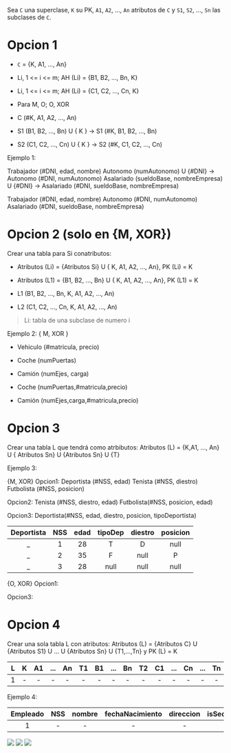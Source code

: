 Sea `C` una superclase, `K` su PK, `A1`, `A2`, ..., `An` atributos de `C` y `S1`, `S2`, ..., `Sn` las subclases de `C`.

# Opcion 1
- `C` = {K, A1, ..., An}
- Li, 1 <= i <= m; AH (Li)  = {B1, B2, ..., Bn, K}
- Li, 1 <= i <= m; AH (Li)  = {C1, C2, ..., Cn, K}
- Para M, O; O, XOR

- C (#K, A1, A2, ..., An)
- S1 (B1, B2, ..., Bn) U { K } -> S1 (#K, B1, B2, ..., Bn)
- S2 (C1, C2, ..., Cn) U { K } -> S2 (#K, C1, C2, ..., Cn)


Ejemplo 1:

Trabajador (#DNI, edad, nombre)
Autonomo (numAutonomo) U {#DNI} -> Autonomo (#DNI, numAutonomo)
Asalariado (sueldoBase, nombreEmpresa) U {#DNI}  -> Asalariado (#DNI, sueldoBase, nombreEmpresa)

Trabajador (#DNI, edad, nombre)
Autonomo (#DNI, numAutonomo)
Asalariado (#DNI, sueldoBase, nombreEmpresa)

# Opcion 2 (solo en {M, XOR})
Crear una tabla para Si conatributos:
- Atributos (Li) = {Atributos Si} U { K, A1, A2, ..., An}, PK (Li) = K
- Atributos (L1) = {B1, B2, ..., Bn} U { K, A1, A2, ..., An}, PK (L1) = K

- L1 (B1, B2, ..., Bn, K, A1, A2, ..., An)
- L2 (C1, C2, ..., Cn, K, A1, A2, ..., An)


> Li: tabla de una subclase de numero i

Ejemplo 2:
{ M, XOR }
- Vehiculo (#matricula, precio)
- Coche (numPuertas)
- Camión (numEjes, carga)

- Coche (numPuertas,#matricula,precio)
- Camión (numEjes,carga,#matricula,precio)

# Opcion 3
Crear una tabla L que tendrá como atrbibutos:
Atributos (L)  = {K,A1, ..., An} U { Atributos Sn} U {Atributos Sn} U {T}

Ejemplo 3:

{M, XOR}
Opcion1:
Deportista (#NSS, edad)
Tenista (#NSS, diestro)
Futbolista (#NSS, posicion)

Opcion2:
Tenista (#NSS, diestro, edad)
Futbolista(#NSS, posicion, edad)

Opcion3:
Deportista(#NSS, edad, diestro, posicion, tipoDeportista)

Deportista | NSS | edad | tipoDep | diestro | posicion
:--: | :--: | :--: | :--: | :--: | :--: 
_ | 1 | 28 | T | D | null
_ | 2 | 35 | F | null | P
_ | 3 | 28 | null | null | null

{O, XOR}
Opcion1:



Opcion3:

# Opcion 4
Crear una sola tabla L con atributos:
Atributos (L) = {Atributos C} U {Atributos S1} U ... U {Atributos Sn} U {T1,...,Tn} y PK (L) = K

L | K | A1 | ... | An | T1 | B1 | ... | Bn | T2 | C1 | ... | Cn | ... | Tn | Z1 | ... | Zn
:--: | :--: | :--: | :--: | :--: | :--: | :--: | :--: | :--: | :--: | :--: | :--: | :--: | :--: | :--: | :--: | :--: | :--:
1 | - | - | - | - | - | - | - | - | - | - | - | - | - | - | - | - | - | - |


Ejemplo 4:

Empleado| NSS | nombre | fechaNacimiento | direccion | isSecretario | VelocidadTecleo | isTecnico | gradoTecnico | isIngeniero | tipoIngeniero 
:--: | :--: | :--: | :--: | :--: | :--: | :--: | :--: | :--: | :--: | :--: 
1 | - | - | - | - | - | - | - | - | - | - | - | - | - | - | - | - | - | - |

![](https://i.imgur.com/ISsXIMB.png)
![](https://i.imgur.com/oSnRybq.png)
![](https://i.imgur.com/9jRi3cI.png)
